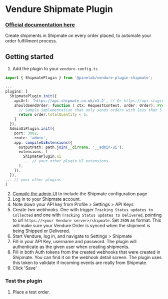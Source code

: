 # Vendure Shipmate Plugin

### [Official documentation here](https://plugins.pinelab.studio/plugin/vendure-plugin-shipmate)

Create shipments in Shipmate on every order placed, to automate your order fulfillment process.

## Getting started

1. Add the plugin to your `vendure-config.ts`

```ts
import { ShipmatePlugin } from '@pinelab/vendure-plugin-shipmate';

...
plugins: [
  ShipmatePlugin.init({
    apiUrl: 'https://api.shipmate.co.uk/v1.2', // Or https://api-staging.shipmate.co.uk/v1.2 for the testing environment
    shouldSendOrder: function ( ctx: RequestContext, order: Order): Promise<boolean> | boolean {
      // Sample implementation that only sends orders with less than 5 items to Shipmate
      return order.totalQuantity < 5;
    }
  }),
  AdminUiPlugin.init({
    port: 3002,
    route: 'admin',
    app: compileUiExtensions({
      outputPath: path.join(__dirname, '__admin-ui'),
      extensions: [
        ShipmatePlugin.ui
        ... // your other plugin UI extensions
      ],
    }),
  }),
... // your other plugins
]

```

2. [Compile the admin UI](https://docs.vendure.io/guides/extending-the-admin-ui/getting-started/#setup) to include the Shipmate configuration page
3. Log in to your Shipmate account.
4. Note down your API key from Profile > Settings > API Keys
5. Create two webhooks. One with trigger `Tracking Status updates to Collected` and one with `Tracking Status updates to Delivered`, pointing to url `https://<your Vendure server>/shipmate`. Set `JSON` as format. This will make sure your Vendure Order is synced when the shipment is being Shipped or Delivered.
6. Start Vendure, log in, and navigate to Settings > Shipmate
7. Fill in your API Key, username and password. The plugin will authenticate as the given user when creating shipments.
8. Fill in both Auth tokens from the created webhooks that were created in Shipmate. You can find it on the webhook detail screen. The plugin uses this token to validate if incoming events are really from Shipmate.
9. Click 'Save'

### Test the plugin

1. Place a test order.
